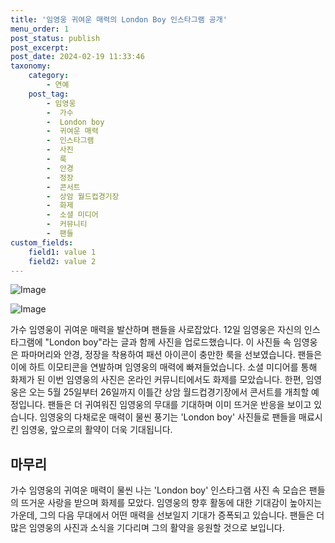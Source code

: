 ```yaml
---
title: '임영웅 귀여운 매력의 London Boy 인스타그램 공개'
menu_order: 1
post_status: publish
post_excerpt: 
post_date: 2024-02-19 11:33:46
taxonomy:
    category:
        - 연예
    post_tag:
        - 임영웅
        -  가수
        -  London boy
        -  귀여운 매력
        -  인스타그램
        -  사진
        -  룩
        -  안경
        -  정장
        -  콘서트
        -  상암 월드컵경기장
        -  화제
        -  소셜 미디어
        -  커뮤니티
        -  팬들
custom_fields:
    field1: value 1
    field2: value 2
---
```


![Image](https://ssl.pstatic.net/mimgnews/image/396/2024/02/12/0000667331_001_20240212162201439.jpg?type=w540)

![Image](https://mimgnews.pstatic.net/image/396/2024/02/12/0000667331_002_20240212162201456.jpg?type=w540)

가수 임영웅이 귀여운 매력을 발산하며 팬들을 사로잡았다. 12일 임영웅은 자신의 인스타그램에 "London boy"라는 글과 함께 사진을 업로드했습니다. 이 사진들 속 임영웅은 파마머리와 안경, 정장을 착용하여 패션 아이콘이 충만한 룩을 선보였습니다.
팬들은 이에 하트 이모티콘을 연발하며 임영웅의 매력에 빠져들었습니다. 소셜 미디어를 통해 화제가 된 이번 임영웅의 사진은 온라인 커뮤니티에서도 화제를 모았습니다.
한편, 임영웅은 오는 5월 25일부터 26일까지 이틀간 상암 월드컵경기장에서 콘서트를 개최할 예정입니다. 팬들은 더 귀여워진 임영웅의 무대를 기대하며 이미 뜨거운 반응을 보이고 있습니다.
임영웅의 다채로운 매력이 물씬 풍기는 'London boy' 사진들로 팬들을 매료시킨 임영웅, 앞으로의 활약이 더욱 기대됩니다.
## 마무리
가수 임영웅의 귀여운 매력이 물씬 나는 'London boy' 인스타그램 사진 속 모습은 팬들의 뜨거운 사랑을 받으며 화제를 모았다. 임영웅의 향후 활동에 대한 기대감이 높아지는 가운데, 그의 다음 무대에서 어떤 매력을 선보일지 기대가 증폭되고 있습니다. 팬들은 더 많은 임영웅의 사진과 소식을 기다리며 그의 활약을 응원할 것으로 보입니다.
